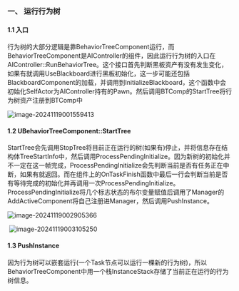 ### 一、 运行行为树

#### 1.1 入口

​	行为树的大部分逻辑是靠BehaviorTreeComponent运行，而BehaviorTreeComponent是AIController的组件，因此运行行为树的入口在AIController::RunBehaviorTree。这个接口首先判断黑板资产有没有发生变化，如果有就调用UseBlackboard进行黑板初始化，这一步可能还包括BlackboardComponent的加载，并调用到InitializeBlackboard，这个函数中会初始化SelfActor为AIController持有的Pawn。然后调用BTComp的StartTree将行为树资产注册到BTComp中

![image-20241119001559413](D:\WPS\MyNote-main\noteImage\image-20241119001559413.png)

#### 1.2 UBehaviorTreeComponent::StartTree

​	StartTree会先调用StopTree将目前正在运行的树(如果有)停止，并将信息存在结构体TreeStartInfo中，然后调用ProcessPendingInitialize。因为新树的初始化并不一定在这一帧完成，ProcessPendingInitialize会先判断当前是否有任务正在中断，如果有就返回。而在组件上的OnTaskFinish函数中最后一行会判断当前是否有等待完成的初始化并再调用一次ProcessPendingInitialize。ProcessPendingInitialize将几个标志状态的布尔变量赋值后调用了Manager的AddActiveComponent将自己注册进Manager，然后调用PushInstance。

![image-20241119002905366](D:\WPS\MyNote-main\noteImage\image-20241119002905366.png)

​	![image-20241119003105250](D:\WPS\MyNote-main\noteImage\image-20241119003105250.png)

#### 1.3 PushInstance

​	因为行为树可以嵌套运行(一个Task节点可以运行一棵新的行为树)，所以BehaviorTreeComponent中用一个栈InstanceStack存储了当前正在运行的行为树信息。